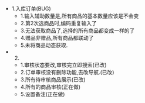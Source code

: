 - 1.入库订单(BUG)
  - 1.输入辅助数量是,所有商品的基本数量应该是不会变
  - 2.第2次选商品时,编码重复输入了
  - 3.无法获取商品了,选择的所有商品都变成一样的了
  - 4.赠品非赠品,所有商品都联动了
  - 5.未将商品动态获取.
- 2.
  - 1.审核状态要改,审核完立即搜索(已改)
  - 2.订单审核没有删除功能,去改导航.(已改)
  - 3.所有待审核商品展示(已改)
  - 4.所有的商品审核(正在做)
  - 5.设置备注(正在做)